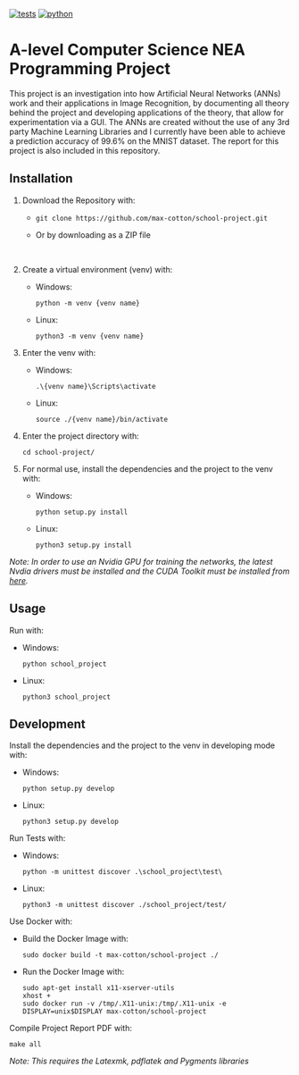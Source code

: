 <!-- The following lines generate badges showing the current status of the automated testing (Passing or Failing) and a Python3 badge correspondingly.) -->
[![tests](https://github.com/max-cotton/school-project/actions/workflows/tests.yml/badge.svg)](https://github.com/max-cotton/school-project/actions/workflows/tests.yml)
[![python](https://img.shields.io/badge/Python-3-3776AB.svg?style=flat&logo=python&logoColor=white)](https://www.python.org)

# A-level Computer Science NEA Programming Project

This project is an investigation into how Artificial Neural Networks (ANNs) work and their applications in Image Recognition, by documenting all theory behind the project and developing applications of the theory, that allow for experimentation via a GUI. The ANNs are created without the use of any 3rd party Machine Learning Libraries and I currently have been able to achieve a prediction accuracy of 99.6% on the MNIST dataset. The report for this project is also included in this repository.

## Installation

1. Download the Repository with:

   - ```
     git clone https://github.com/max-cotton/school-project.git
     ```
   - Or by downloading as a ZIP file

</br>

2. Create a virtual environment (venv) with:
   - Windows:
     ```
     python -m venv {venv name}
     ```
   - Linux:
     ```
     python3 -m venv {venv name}
     ```

3. Enter the venv with:
   - Windows:
     ```
     .\{venv name}\Scripts\activate
     ```
   - Linux:
     ```
     source ./{venv name}/bin/activate
     ```

4. Enter the project directory with:
   ```
   cd school-project/
   ```

5. For normal use, install the dependencies and the project to the venv with:
   - Windows:
     ```
     python setup.py install
     ```
   - Linux:
     ```
     python3 setup.py install
     ```

*Note: In order to use an Nvidia GPU for training the networks, the latest Nvdia drivers must be installed and the CUDA Toolkit must be installed from 
<a href="https://developer.nvidia.com/cuda-downloads">here</a>.*

## Usage

Run with:
- Windows:
  ```
  python school_project
  ```
- Linux:
  ```
  python3 school_project
  ```

## Development

Install the dependencies and the project to the venv in developing mode with:
- Windows:
  ```
  python setup.py develop
  ```
- Linux:
  ```
  python3 setup.py develop
  ```

Run Tests with:
- Windows:
  ```
  python -m unittest discover .\school_project\test\
  ```
- Linux:
  ```
  python3 -m unittest discover ./school_project/test/
  ```

Use Docker with:
- Build the Docker Image with:
  ```
  sudo docker build -t max-cotton/school-project ./
  ```
- Run the Docker Image with:
  ```
  sudo apt-get install x11-xserver-utils
  xhost +
  sudo docker run -v /tmp/.X11-unix:/tmp/.X11-unix -e DISPLAY=unix$DISPLAY max-cotton/school-project
  ```

Compile Project Report PDF with:
```
make all
```
*Note: This requires the Latexmk, pdflatek and Pygments libraries*

